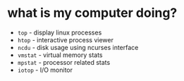 # what is my computer doing?

 * `top` - display linux processes
 * `htop` - interactive process viewer
 * `ncdu` - disk usage using ncurses interface
 * `vmstat` - virtual memory stats
 * `mpstat` - processor related stats
 * `iotop` - I/O monitor

